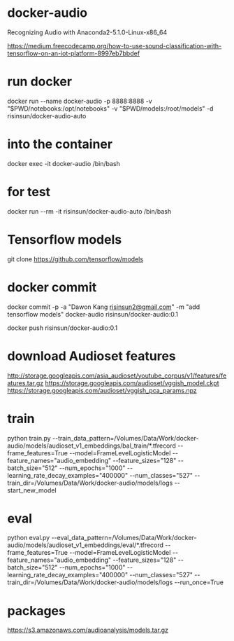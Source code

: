 # docker-audio
Recognizing Audio with Anaconda2-5.1.0-Linux-x86_64

https://medium.freecodecamp.org/how-to-use-sound-classification-with-tensorflow-on-an-iot-platform-8997eb7bbdef

# run docker
docker run --name docker-audio -p 8888:8888 -v "$PWD/notebooks:/opt/notebooks" -v "$PWD/models:/root/models" -d risinsun/docker-audio-auto

# into the container
docker exec -it docker-audio /bin/bash

# for test
docker run --rm -it risinsun/docker-audio-auto /bin/bash

# Tensorflow models
git clone https://github.com/tensorflow/models

# docker commit
docker commit -p -a "Dawon Kang <risinsun2@gmail.com>" -m "add tensorflow models" docker-audio risinsun/docker-audio:0.1

docker push risinsun/docker-audio:0.1

# download Audioset features
http://storage.googleapis.com/asia_audioset/youtube_corpus/v1/features/features.tar.gz
https://storage.googleapis.com/audioset/vggish_model.ckpt
https://storage.googleapis.com/audioset/vggish_pca_params.npz

# train
python train.py --train_data_pattern=/Volumes/Data/Work/docker-audio/models/audioset_v1_embeddings/bal_train/*.tfrecord --frame_features=True --model=FrameLevelLogisticModel --feature_names="audio_embedding" --feature_sizes="128" --batch_size="512" --num_epochs="1000" --learning_rate_decay_examples="400000" --num_classes="527" --train_dir=/Volumes/Data/Work/docker-audio/models/logs --start_new_model

# eval
python eval.py --eval_data_pattern=/Volumes/Data/Work/docker-audio/models/audioset_v1_embeddings/eval/*.tfrecord --frame_features=True --model=FrameLevelLogisticModel --feature_names="audio_embedding" --feature_sizes="128" --batch_size="512" --num_epochs="1000" --learning_rate_decay_examples="400000" --num_classes="527" --train_dir=/Volumes/Data/Work/docker-audio/models/logs --run_once=True

# packages
https://s3.amazonaws.com/audioanalysis/models.tar.gz
